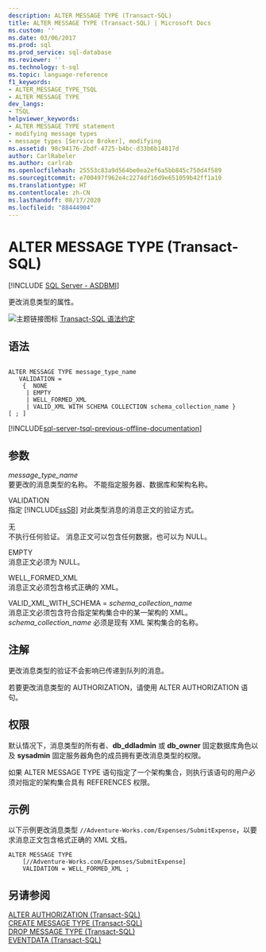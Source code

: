```yaml
---
description: ALTER MESSAGE TYPE (Transact-SQL)
title: ALTER MESSAGE TYPE (Transact-SQL) | Microsoft Docs
ms.custom: ''
ms.date: 03/06/2017
ms.prod: sql
ms.prod_service: sql-database
ms.reviewer: ''
ms.technology: t-sql
ms.topic: language-reference
f1_keywords:
- ALTER_MESSAGE_TYPE_TSQL
- ALTER MESSAGE TYPE
dev_langs:
- TSQL
helpviewer_keywords:
- ALTER MESSAGE TYPE statement
- modifying message types
- message types [Service Broker], modifying
ms.assetid: 98c94176-2bdf-4725-b4bc-d33b6b14817d
author: CarlRabeler
ms.author: carlrab
ms.openlocfilehash: 25553c83a9d564be0ea2ef6a5bb845c750d4f589
ms.sourcegitcommit: e700497f962e4c2274df16d9e651059b42ff1a10
ms.translationtype: HT
ms.contentlocale: zh-CN
ms.lasthandoff: 08/17/2020
ms.locfileid: "88444904"
---
```

# <a name="alter-message-type-transact-sql"></a>ALTER MESSAGE TYPE (Transact-SQL)
[!INCLUDE [SQL Server - ASDBMI](../../includes/applies-to-version/sql-asdbmi.md)]

  更改消息类型的属性。  
  
 ![主题链接图标](../../database-engine/configure-windows/media/topic-link.gif "“主题链接”图标") [Transact-SQL 语法约定](../../t-sql/language-elements/transact-sql-syntax-conventions-transact-sql.md)  
  
## <a name="syntax"></a>语法  
  
```syntaxsql
  
ALTER MESSAGE TYPE message_type_name  
   VALIDATION =  
    {  NONE   
     | EMPTY   
     | WELL_FORMED_XML   
     | VALID_XML WITH SCHEMA COLLECTION schema_collection_name }  
[ ; ]  
```  
  

[!INCLUDE[sql-server-tsql-previous-offline-documentation](../../includes/sql-server-tsql-previous-offline-documentation.md)]

## <a name="arguments"></a>参数
 *message_type_name*  
 要更改的消息类型的名称。 不能指定服务器、数据库和架构名称。  
  
 VALIDATION  
 指定 [!INCLUDE[ssSB](../../includes/sssb-md.md)] 对此类型消息的消息正文的验证方式。  
  
 无  
 不执行任何验证。 消息正文可以包含任何数据，也可以为 NULL。  
  
 EMPTY  
 消息正文必须为 NULL。  
  
 WELL_FORMED_XML  
 消息正文必须包含格式正确的 XML。  
  
 VALID_XML_WITH_SCHEMA = *schema_collection_name*  
 消息正文必须包含符合指定架构集合中的某一架构的 XML。 *schema_collection_name* 必须是现有 XML 架构集合的名称。  
  
## <a name="remarks"></a>注解  
 更改消息类型的验证不会影响已传递到队列的消息。  
  
 若要更改消息类型的 AUTHORIZATION，请使用 ALTER AUTHORIZATION 语句。  
  
## <a name="permissions"></a>权限  
 默认情况下，消息类型的所有者、**db_ddladmin** 或 **db_owner** 固定数据库角色以及 **sysadmin** 固定服务器角色的成员拥有更改消息类型的权限。  
  
 如果 ALTER MESSAGE TYPE 语句指定了一个架构集合，则执行该语句的用户必须对指定的架构集合具有 REFERENCES 权限。  
  
## <a name="examples"></a>示例  
 以下示例更改消息类型 `//Adventure-Works.com/Expenses/SubmitExpense`，以要求消息正文包含格式正确的 XML 文档。  
  
```  
ALTER MESSAGE TYPE  
    [//Adventure-Works.com/Expenses/SubmitExpense]  
    VALIDATION = WELL_FORMED_XML ;  
```  
  
## <a name="see-also"></a>另请参阅  
 [ALTER AUTHORIZATION (Transact-SQL)](../../t-sql/statements/alter-authorization-transact-sql.md)   
 [CREATE MESSAGE TYPE (Transact-SQL)](../../t-sql/statements/create-message-type-transact-sql.md)   
 [DROP MESSAGE TYPE (Transact-SQL)](../../t-sql/statements/drop-message-type-transact-sql.md)   
 [EVENTDATA (Transact-SQL)](../../t-sql/functions/eventdata-transact-sql.md)  
  
  
